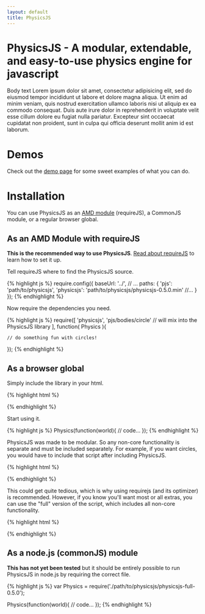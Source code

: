 ```yaml
---
layout: default
title: PhysicsJS
---
```


# PhysicsJS - A modular, extendable, and easy-to-use physics engine for javascript

Body text Lorem ipsum dolor sit amet, consectetur adipisicing elit, sed do eiusmod
tempor incididunt ut labore et dolore magna aliqua. Ut enim ad minim veniam,
quis nostrud exercitation ullamco laboris nisi ut aliquip ex ea commodo
consequat. Duis aute irure dolor in reprehenderit in voluptate velit esse
cillum dolore eu fugiat nulla pariatur. Excepteur sint occaecat cupidatat non
proident, sunt in culpa qui officia deserunt mollit anim id est laborum.

# Demos

Check out the [demo page](demos) for some sweet examples of what you can do.

# Installation

You can use PhysicsJS as an [AMD module](http://requirejs.org/docs/whyamd.html) (requireJS), a CommonJS module, or a regular browser global.

## As an AMD Module with requireJS

**This is the recommended way to use PhysicsJS**. [Read about requireJS](http://requirejs.org) to learn how to set it up.

Tell requireJS where to find the PhysicsJS source.

{% highlight js %}
require.config({
    baseUrl: '../',
    // ...
    paths: {
        'pjs': 'path/to/physicsjs',
        'physicsjs': 'path/to/physicsjs/physicsjs-0.5.0.min'
        //...
    }
});
{% endhighlight %}

Now require the dependencies you need.

{% highlight js %}
require([
    'physicsjs',
    'pjs/bodies/circle' // will mix into the PhysicsJS library
], function( Physics ){
    
    // do something fun with circles!
});
{% endhighlight %}

## As a browser global

Simply include the library in your html.

{% highlight html %}
<script src="scripts/physicsjs/physicsjs-VER.min.js"></script>
{% endhighlight %}

Start using it.

{% highlight js %}
Physics(function(world){
  // code...
});
{% endhighlight %}

PhysicsJS was made to be modular. So any non-core functionality is separate and must be included separately.
For example, if you want circles, you would have to include that script after including PhysicsJS.

{% highlight html %}
<script src="scripts/physicsjs/physicsjs-VER.min.js"></script>
<script src="scripts/physicsjs/bodies/circle.js"></script>
{% endhighlight %}

This could get quite tedious, which is why using requirejs (and its optimizer) is recommended. However,
if you know you'll want most or all extras, you can use the "full" version of the script, which includes
all non-core functionality.

{% highlight html %}
<script src="scripts/physicsjs/physicsjs-full-VER.min.js"></script>
{% endhighlight %}


## As a node.js (commonJS) module

**This has not yet been tested** but it should be entirely possible to run PhysicsJS in node.js by requiring
the correct file.

{% highlight js %}
var Physics = require('./path/to/physicsjs/physicsjs-full-0.5.0');

Physics(function(world){
  // code...
});
{% endhighlight %}

[demos]: /examples